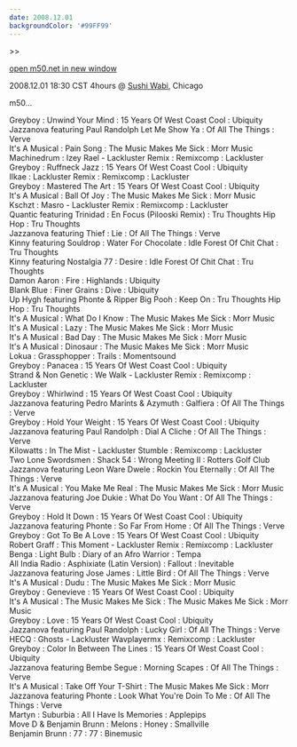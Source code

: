 ```yaml
---
date: 2008.12.01
backgroundColor: '#99FF99'
---
```


\>>

[open m50.net in new window](http://m50.net/)  

2008.12.01 18:30 CST 4hours @ [Sushi Wabi](http://www.sushiwabi.com/), Chicago  

m50...

Greyboy : Unwind Your Mind : 15 Years Of West Coast Cool : Ubiquity  
Jazzanova featuring Paul Randolph Let Me Show Ya : Of All The Things : Verve  
It's A Musical : Pain Song : The Music Makes Me Sick : Morr Music  
Machinedrum : Izey Rael - Lackluster Remix : Remixcomp : Lackluster  
Greyboy : Ruffneck Jazz : 15 Years Of West Coast Cool : Ubiquity  
Ilkae : Lackluster Remix : Remixcomp : Lackluster  
Greyboy : Mastered The Art : 15 Years Of West Coast Cool : Ubiquity  
It's A Musical : Ball Of Joy : The Music Makes Me Sick : Morr Music  
Kschzt : Masro - Lackluster Remix : Remixcomp : Lackluster  
Quantic featuring Trinidad : En Focus (Pilooski Remix) : Tru Thoughts Hip Hop : Tru Thoughts  
Jazzanova featuring Thief : Lie : Of All The Things : Verve  
Kinny featuring Souldrop : Water For Chocolate : Idle Forest Of Chit Chat : Tru Thoughts  
Kinny featuring Nostalgia 77 : Desire : Idle Forest Of Chit Chat : Tru Thoughts  
Damon Aaron : Fire : Highlands : Ubiquity  
Blank Blue : Finer Grains : Dive : Ubiquity  
Up Hygh featuring Phonte & Ripper Big Pooh : Keep On : Tru Thoughts Hip Hop : Tru Thoughts  
It's A Musical : What Do I Know : The Music Makes Me Sick : Morr Music  
It's A Musical : Lazy : The Music Makes Me Sick : Morr Music  
It's A Musical : Bad Day : The Music Makes Me Sick : Morr Music  
It's A Musical : Dinosaur : The Music Makes Me Sick : Morr Music  
Lokua : Grassphopper : Trails : Momentsound  
Greyboy : Panacea : 15 Years Of West Coast Cool : Ubiquity  
Strand & Non Genetic : We Walk - Lackluster Remix : Remixcomp : Lackluster  
Greyboy : Whirlwind : 15 Years Of West Coast Cool : Ubiquity  
Jazzanova featuring Pedro Marints & Azymuth : Galfiera : Of All The Things : Verve  
Greyboy : Hold Your Weight : 15 Years Of West Coast Cool : Ubiquity  
Jazzanova featuring Paul Randolph : Dial A Cliche : Of All The Things : Verve  
Kilowatts : In The Mist - Lackluster Stumble : Remixcomp : Lackluster  
Two Lone Swordsmen : Shack 54 : Wrong Meeting II : Rotters Golf Club  
Jazzanova featuring Leon Ware Dwele : Rockin You Eternally : Of All The Things : Verve  
It's A Musical : You Make Me Real : The Music Makes Me Sick : Morr Music  
Jazzanova featuring Joe Dukie : What Do You Want : Of All The Things : Verve  
Greyboy : Hold It Down : 15 Years Of West Coast Cool : Ubiquity  
Jazzanova featuring Phonte : So Far From Home : Of All The Things : Verve  
Greyboy : Got To Be A Love : 15 Years Of West Coast Cool : Ubiquity  
Robert Graff : This Moment - Lackluster Remix : Remixcomp : Lackluster  
Benga : Light Bulb : Diary of an Afro Warrior : Tempa  
All India Radio : Asphixiate (Latin Version) : Fallout : Inevitable  
Jazzanova featuring Jose James : Little Bird : Of All The Things : Verve  
It's A Musical : Dudu : The Music Makes Me Sick : Morr Music  
Greyboy : Genevieve : 15 Years Of West Coast Cool : Ubiquity  
It's A Musical : The Music Makes Me Sick : The Music Makes Me Sick : Morr Music  
Greyboy : Love : 15 Years Of West Coast Cool : Ubiquity  
Jazzanova featuring Paul Randolph : Lucky Girl : Of All The Things : Verve  
HECQ : Ghosts - Lackluster Wavplayermx : Remixcomp : Lackluster  
Greyboy : Color In Between The Lines : 15 Years Of West Coast Cool : Ubiquity  
Jazzanova featuring Bembe Segue : Morning Scapes : Of All The Things : Verve  
It's A Musical : Take Off Your T-Shirt : The Music Makes Me Sick : Morr  
Jazzanova featuring Phonte : Look What You're Doin To Me : Of All The Things : Verve  
Martyn : Suburbia : All I Have Is Memories : Applepips  
Move D & Benjamin Brunn : Melons : Honey : Smallville  
Benjamin Brunn : 77 : 77 : Binemusic